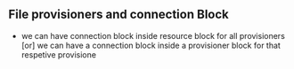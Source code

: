 ## File provisioners and connection Block
- we can have connection block inside resource block for all provisioners [or] we can have a connection block inside a provisioner block for that respetive provisione
